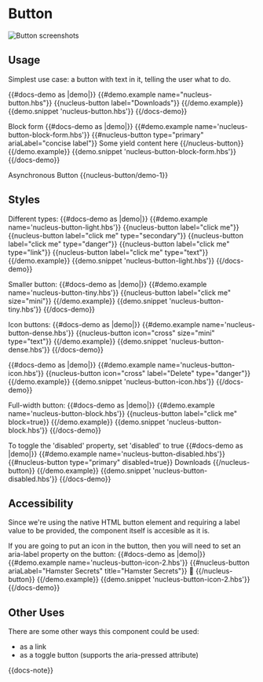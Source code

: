 
# Button

![Button screenshots](../../images/buttons.png)


## Usage

Simplest use case: a button with text in it, telling the user what to do.

{{#docs-demo as |demo|}}
  {{#demo.example name="nucleus-button.hbs"}}
    {{nucleus-button label="Downloads"}}
  {{/demo.example}}
  {{demo.snippet 'nucleus-button.hbs'}}
{{/docs-demo}}

Block form
{{#docs-demo as |demo|}}
  {{#demo.example name='nucleus-button-block-form.hbs'}}
    {{#nucleus-button type="primary" ariaLabel="concise label"}}
      Some yield content here
    {{/nucleus-button}}
  {{/demo.example}}
  {{demo.snippet 'nucleus-button-block-form.hbs'}}
{{/docs-demo}}

Asynchronous Button
{{nucleus-button/demo-1}}

## Styles

Different types:
{{#docs-demo as |demo|}}
  {{#demo.example name='nucleus-button-light.hbs'}}
    {{nucleus-button label="click me"}}
    {{nucleus-button label="click me" type="secondary"}}
    {{nucleus-button label="click me" type="danger"}}
    {{nucleus-button label="click me" type="link"}}
    {{nucleus-button label="click me" type="text"}}
  {{/demo.example}}
  {{demo.snippet 'nucleus-button-light.hbs'}}
{{/docs-demo}}

Smaller button:
{{#docs-demo as |demo|}}
  {{#demo.example name='nucleus-button-tiny.hbs'}}
    {{nucleus-button label="click me" size="mini"}}
  {{/demo.example}}
  {{demo.snippet 'nucleus-button-tiny.hbs'}}
{{/docs-demo}}

Icon buttons:
{{#docs-demo as |demo|}}
  {{#demo.example name='nucleus-button-dense.hbs'}}
    {{nucleus-button icon="cross" size="mini" type="text"}}
  {{/demo.example}}
  {{demo.snippet 'nucleus-button-dense.hbs'}}
{{/docs-demo}}

{{#docs-demo as |demo|}}
  {{#demo.example name='nucleus-button-icon.hbs'}}
    {{nucleus-button icon="cross" label="Delete" type="danger"}}
  {{/demo.example}}
  {{demo.snippet 'nucleus-button-icon.hbs'}}
{{/docs-demo}}

Full-width button:
{{#docs-demo as |demo|}}
  {{#demo.example name='nucleus-button-block.hbs'}}
    {{nucleus-button label="click me" block=true}}
  {{/demo.example}}
  {{demo.snippet 'nucleus-button-block.hbs'}}
{{/docs-demo}}

To toggle the 'disabled' property, set 'disabled' to true
{{#docs-demo as |demo|}}
  {{#demo.example name='nucleus-button-disabled.hbs'}}
    {{#nucleus-button type="primary" disabled=true}}
      Downloads
    {{/nucleus-button}}
  {{/demo.example}}
  {{demo.snippet 'nucleus-button-disabled.hbs'}}
{{/docs-demo}}

## Accessibility

Since we're using the native HTML button element and requiring a label value to be provided, the component itself is accesible as it is.

If you are going to put an icon in the button, then you will need to set an aria-label property on the button:
{{#docs-demo as |demo|}}
  {{#demo.example name='nucleus-button-icon-2.hbs'}}
    {{#nucleus-button  ariaLabel="Hamster Secrets" title="Hamster Secrets"}}
      🐹
    {{/nucleus-button}}
  {{/demo.example}}
  {{demo.snippet 'nucleus-button-icon-2.hbs'}}
{{/docs-demo}}

## Other Uses

There are some other ways this component could be used:

- as a link
- as a toggle button (supports the aria-pressed attribute)

{{docs-note}}
